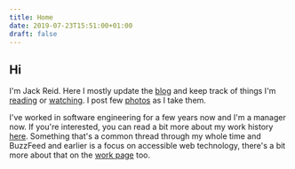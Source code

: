 ```yaml
---
title: Home
date: 2019-07-23T15:51:00+01:00
draft: false
---
```


## Hi

I'm Jack Reid. Here I mostly update the [blog](/post) and keep track of things I'm [reading](/books/reading) or [watching](/films/watched). I post few [photos](/photo) as I take them.

I've worked in software engineering for a few years now and I'm a manager now. If you're interested, you can read a bit more about my work history [here](/work). Something that's a common thread through my whole time and BuzzFeed and earlier is a focus on accessible web technology, there's a bit more about that on the [work page](/work) too.
